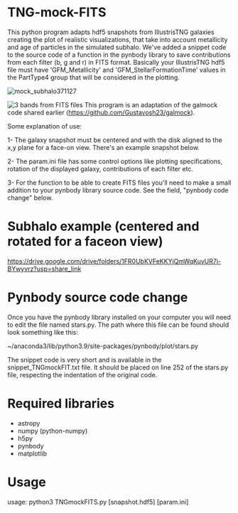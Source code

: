 # TNG-mock-FITS
This python program adapts hdf5 snapshots from IllustrisTNG galaxies creating the plot of realistic visualizations, that take into account metallicity and age of particles in the simulated subhalo. We've added a snippet code to the source code of a function in the pynbody library to save contributions from each filter (b, g and r) in FITS format.
Basically your IllustrisTNG hdf5 file must have 'GFM_Metallicity' and 'GFM_StellarFormationTime' values in the PartType4 group that will be considered in the plotting.

![mock_subhalo371127](https://github.com/Gustavosh23/TNG-mock-FITS/assets/84388472/64770aad-070b-491b-bc2e-0daeaab7d87e)

![3 bands from FITS files](https://github.com/Gustavosh23/TNG-mock-FITS/assets/84388472/00385114-7942-4592-842c-317bf9b61536)
This program is an adaptation of the galmock code shared earlier (https://github.com/Gustavosh23/galmock).

Some explanation of use:

1- The galaxy snapshot must be centered and with the disk aligned to the x,y plane for a face-on view.  There's an example snapshot below.

2- The param.ini file has some control options like plotting specifications, rotation of the displayed galaxy, contributions of each filter etc.

3- For the function to be able to create FITS files you'll need to make a small addition to your pynbody library source code. See the field, "pynbody code change" below.

# Subhalo example (centered and rotated for a faceon view)
https://drive.google.com/drive/folders/1FR0UbKVFeKKYjQmWqKuvUR7i-BYwyvrz?usp=share_link

# Pynbody source code change
Once you have the pynbody library installed on your computer you will need to edit the file named stars.py. The path where this file can be found should look something like this:

~/anaconda3/lib/python3.9/site-packages/pynbody/plot/stars.py

The snippet code is very short and is available in the snippet_TNGmockFIT.txt file. It should be placed on line 252 of the stars.py file, respecting the indentation of the original code. 

# Required libraries
* astropy
* numpy (python-numpy)
* h5py
* pynbody
* matplotlib

# Usage
 usage: python3 TNGmockFITS.py [snapshot.hdf5] [param.ini]
